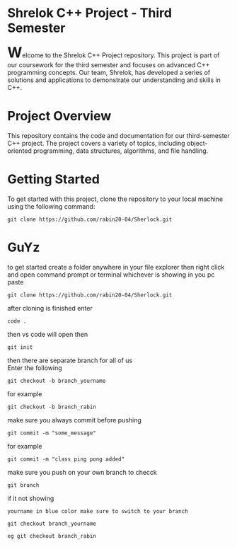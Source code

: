 <h1>Shrelok C++ Project - Third Semester</h1>
<span style="font-size: 32px; font-weight: bold;">W</span>elcome to the Shrelok C++ Project repository. This project is part of our coursework for the third semester and focuses on advanced C++ programming concepts. Our team, Shrelok, has developed a series of solutions and applications to demonstrate our understanding and skills in C++.

<h1>Project Overview</h1>
This repository contains the code and documentation for our third-semester C++ project. The project covers a variety of topics, including object-oriented programming, data structures, algorithms, and file handling.

<h1>Getting Started</h1>

To get started with this project, clone the repository to your local machine using the following command:

```
git clone https://github.com/rabin20-04/Sherlock.git

```


<h1>GuYz</h1>
to get started
create a folder anywhere in your file explorer then right click and open command prompt or terminal whichever is showing in you pc
paste

```
git clone https://github.com/rabin20-04/Sherlock.git

```

after cloning is finished
enter

```
code .
```

then vs code will open
then

```
git init
```

then there are separate branch for all of us  
 Enter the following

```
git checkout -b branch_yourname
```

for example

```
git checkout -b branch_rabin
```
make sure you always commit before pushing 
```
git commit -m "some_message"
```

for example 
```
git commit -m "class ping pong added"
```

make sure you push on your own branch 
to checck 
```
git branch 
```
if it not showing 
```
yourname in blue color make sure to switch to your branch

git checkout branch_yourname

eg git checkout branch_rabin

```  
